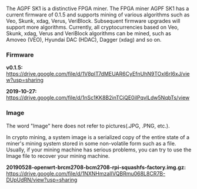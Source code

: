 The AGPF SK1 is a distinctive FPGA miner. The FPGA miner AGPF SK1 has a current firmware of 0.1.5 and supports mining of various algorithms such as Veo, Skunk, xdag, Verus, VeriBlock. Subsequent firmware upgrades will support more algorithms. Currently, all cryptocurrencies based on Veo, Skunk, xdag, Verus and VeriBlock algorithms can be mined, such as Amoveo (VEO), Hyundai DAC (HDAC), Dagger (xdag) and so on.


<h3>Firmware</h3>

<b>v0.1.5:</b> https://drive.google.com/file/d/1V8plT7dMEUAR6CyEfnUhN9TOxl6rI6xJ/view?usp=sharing

<b>2019-10-27:</b> https://drive.google.com/file/d/1nSc1KK8B2inTCiQE0iIPqvlLdw5NqbTs/view


<h3>Image</h3>

The word "Image" here does not refer to pictures(.JPG, .PNG, etc.).

In crypto mining, a system image is a serialized copy of the entire state of a miner's mining system stored in some non-volatile form such as a file. Usually, if your mining machine has serious problems, you can try to use the Image file to recover your mining machine.

<b>20190528-openwrt-brcm2708-bcm2708-rpi-squashfs-factory.img.gz:</b> https://drive.google.com/file/d/1NXNHmzaIIVQBRmu068L8CR7B-DUpUdRN/view?usp=sharing
